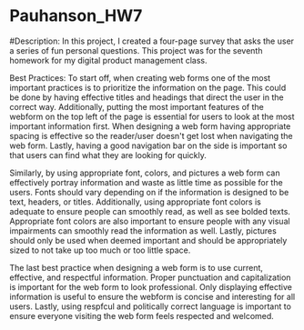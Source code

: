 # Pauhanson_HW7
#Description: In this project, I created a four-page survey that asks the user a series of fun personal questions. This project was for the seventh homework for my digital product management class.

Best Practices: 
To start off, when creating web forms one of the most important practices is to prioritize the information on the page. This could be done by having effective titles and headings that direct the user in the correct way. Additionally, putting the most important features of the webform on the top left of the page is essential for users to look at the most important information first. When designing a web form having appropriate spacing is effective so the reader/user doesn't get lost when navigating the web form. Lastly, having a good navigation bar on the side is important so that users can find what they are looking for quickly.
	
Similarly, by using appropriate font, colors, and pictures a web form can effectively portray information and waste as little time as possible for the users. Fonts should vary depending on if the information is designed to be text, headers, or titles. Additionally, using appropriate font colors is adequate to ensure people can smoothly read, as well as see bolded texts. Appropriate font colors are also important to ensure people with any visual impairments can smoothly read the information as well. Lastly, pictures should only be used when deemed important and should be appropriately sized to not take up too much or too little space. 

The last best practice when designing a web form is to use current, effective, and respectful information. Proper punctuation and capitalization is important for the web form to look professional. Only displaying effective information is useful to ensure the webform is concise and interesting for all users. Lastly, using respfcul and politically correct language is important to ensure everyone visiting the web form feels respected and welcomed. 
